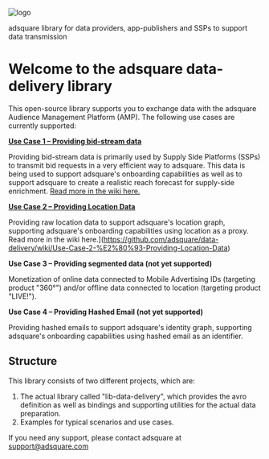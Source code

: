 ![logo](http://www.adsquare.com/logo_pos_rgb.png)

adsquare library for data providers, app-publishers and SSPs to support data transmission

# Welcome to the adsquare data-delivery library

This open-source library supports you to exchange data with the adsquare Audience Management Platform (AMP). The following use cases are currently supported:


**[Use Case 1 – Providing bid-stream data](https://github.com/adsquare/data-delivery/wiki/Use-Case-1-%E2%80%93-Providing-bid-stream-data)**

Providing bid-stream data is primarily used by Supply Side Platforms (SSPs) to transmit bid requests in a very efficient way to adsquare. This data is being used to support adsquare's onboarding capabilities as well as to support adsquare to create a realistic reach forecast for supply-side enrichment.
[Read more in the wiki here.](https://github.com/adsquare/data-delivery/wiki/Use-Case-1-%E2%80%93-Providing-bid-stream-data)

**[Use Case 2 – Providing Location Data](https://github.com/adsquare/data-delivery/wiki/Use-Case-2-%E2%80%93-Providing-Location-Data)**

Providing raw location data to support adsquare's location graph, supporting adsquare's onboarding capabilities using location as a proxy.
Read more in the wiki here.](https://github.com/adsquare/data-delivery/wiki/Use-Case-2-%E2%80%93-Providing-Location-Data)

**Use Case 3 – Providing segmented data (not yet supported)**

Monetization of online data connected to Mobile Advertising IDs (targeting product "360°") and/or offline data connected to location (targeting product "LIVE!").

**Use Case 4 – Providing Hashed Email (not yet supported)**

Providing hashed emails to support adsquare's identity graph, supporting adsquare's onboarding capabilities using hashed email as an identifier.

## Structure

This library consists of two different projects, which are:

1. The actual library called "lib-data-delivery", which provides the avro definition as well as bindings and supporting utilities for the actual data preparation.
2. Examples for typical scenarios and use cases.

If you need any support, please contact adsquare at support@adsquare.com
